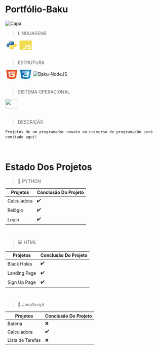 # Portfólio-Baku
<div align="left">

![Capa](https://user-images.githubusercontent.com/103138773/182205660-e42b080b-4c26-4db0-9d3d-f327240d6a3b.png)

> LINGUAGENS
<div>
<img align="center" alt="Baku-Python" height="30" width="40" src="https://raw.githubusercontent.com/devicons/devicon/master/icons/python/python-original.svg">
<img align="center" alt="Baku-Js" height="30" width="40" src="https://raw.githubusercontent.com/devicons/devicon/master/icons/javascript/javascript-plain.svg">
</div>

<br>

> ESTRUTURA
<div>
<img align="center" alt="Baku-HTML" height="30" width="40" src="https://raw.githubusercontent.com/devicons/devicon/master/icons/html5/html5-original.svg">
<img align="center" alt="Baku-CSS" height="30" width="40" src="https://raw.githubusercontent.com/devicons/devicon/master/icons/css3/css3-original.svg">
<img aling="center" alt="Baku-NodeJS" height="30" width="40" src="https://cdn.jsdelivr.net/gh/devicons/devicon/icons/nodejs/nodejs-original.svg">
</div>

<br>

> SISTEMA OPERACIONAL
<div>
<img height="30" width="40" src="https://cdn.jsdelivr.net/gh/devicons/devicon/icons/windows8/windows8-original.svg" />
</div>

<br>

> DESCRIÇÃO
```
Projetos de um programador novato no universo de programação será comitado aqui! 
```
</div>

<br>

# Estado Dos Projetos
> 🐍 PYTHON

Projetos | Conclusão Do Projeto
--- | ---
Calculadora | ✔️
Relógio | ✔️
Login | ✔️

<br>

> 💻 HTML

Projetos | Conclusão Do Projeto
--- | ---
Black Holes | ✔️
Landing Page | ✔️
Sign Up Page | ✔️

<br>

> 📒 JavaScript

Projetos | Conclusão Do Projeto
--- | ---
Bateria | ❌
Calculadora | ✔️
Lista de Tarefas | ❌
